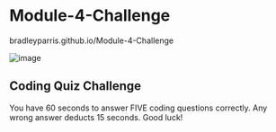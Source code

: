 # Module-4-Challenge

bradleyparris.github.io/Module-4-Challenge

![image](https://user-images.githubusercontent.com/24867485/170897383-25e58643-a290-4ec5-bc02-3644212fe80f.png)

## Coding Quiz Challenge

You have 60 seconds to answer FIVE coding questions correctly. Any wrong answer deducts 15 seconds. Good luck!
